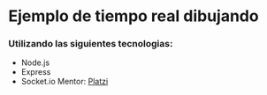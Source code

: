 # Ejemplo de tiempo real dibujando
### Utilizando las siguientes tecnologias:
- Node.js
- Express
- Socket.io
Mentor: [Platzi](https://www.youtube.com/watch?v=zdCOd_KThcI)
